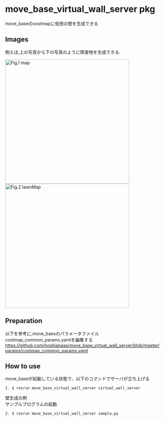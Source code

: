 # move_base_virtual_wall_server pkg

move_baseのcostmapに仮想の壁を生成できる  

## Images

例えば,上の写真から下の写真のように障害物を生成できる.

<img src="https://github.com/hoshianaaa/move_base_virtual_wall_server/blob/master/images/no_vritual_wall.png" title="図１ costmap" width="400px" alt="Fig.1 map">  

<img src="https://github.com/hoshianaaa/move_base_virtual_wall_server/blob/master/images/virtual_wall.png" title="図２壁生成後 after" width="400px" alt="Fig.2 lawnMap">

## Preparation

以下を参考に,move_baesのパラメータファイルcostmap_common_params.yamlを編集する  
https://github.com/hoshianaaa/move_base_virtual_wall_server/blob/master/params/costmap_common_params.yaml

## How to use

move_baseが起動している状態で、以下のコマンドでサーバが立ち上げる


    1. $ rosrun move_base_virtual_wall_server virtual_wall_server

壁生成の例  
    サンプルプログラムの起動  
    
    2. $ rosrun move_base_virtual_wall_server sample.py
